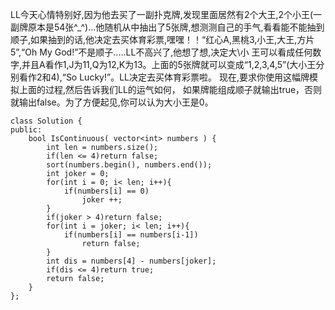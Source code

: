 LL今天心情特别好,因为他去买了一副扑克牌,发现里面居然有2个大王,2个小王(一副牌原本是54张^_^)...他随机从中抽出了5张牌,想测测自己的手气,看看能不能抽到顺子,如果抽到的话,他决定去买体育彩票,嘿嘿！！“红心A,黑桃3,小王,大王,方片5”,“Oh My God!”不是顺子.....LL不高兴了,他想了想,决定大\小 王可以看成任何数字,并且A看作1,J为11,Q为12,K为13。上面的5张牌就可以变成“1,2,3,4,5”(大小王分别看作2和4),“So Lucky!”。LL决定去买体育彩票啦。 现在,要求你使用这幅牌模拟上面的过程,然后告诉我们LL的运气如何， 如果牌能组成顺子就输出true，否则就输出false。为了方便起见,你可以认为大小王是0。

```
class Solution {
public:
    bool IsContinuous( vector<int> numbers ) {
        int len = numbers.size();
        if(len <= 4)return false;
        sort(numbers.begin(), numbers.end());
        int joker = 0;
        for(int i = 0; i< len; i++){
            if(numbers[i] == 0)
                joker ++;
        }
        if(joker > 4)return false;
        for(int i = joker; i< len; i++){
            if(numbers[i] == numbers[i-1])
                return false;
        }
        int dis = numbers[4] - numbers[joker];
        if(dis <= 4)return true;
        return false;
    }
};
```
